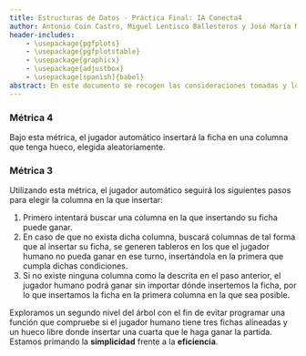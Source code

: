 ```yaml
---
title: Estructuras de Datos - Práctica Final: IA Conecta4
author: Antonio Coín Castro, Miguel Lentisco Ballesteros y José María Martín Luque
header-includes:
    - \usepackage{pgfplots}
    - \usepackage{pgfplotstable}
    - \usepackage{graphicx}
    - \usepackage{adjustbox}
    - \usepackage[spanish]{babel}
abstract: En este documento se recogen las consideraciones tomadas y los procedimientos seguidos en la realización de la práctica final.
---
```


### Métrica 4

Bajo esta métrica, el jugador automático insertará la ficha en una columna que tenga hueco, elegida aleatoriamente.

### Métrica 3

Utilizando esta métrica, el jugador automático seguirá los siguientes pasos para elegir la columna en la que insertar:

1. Primero intentará buscar una columna en la que insertando su ficha puede ganar. 
2. En caso de que no exista dicha columna, buscará columnas de tal forma que al insertar su ficha, se generen tableros en los que el jugador humano no pueda ganar en ese turno, insertándola en la primera que cumpla dichas condiciones.
3. Si no existe ninguna columna como la descrita en el paso anterior, el jugador humano podrá ganar sin importar dónde insertemos la ficha, por lo que insertamos la ficha en la primera columna en la que sea posible.

Exploramos un segundo nivel del árbol con el fin de evitar programar una función que compruebe si el jugador humano tiene tres fichas alineadas y un hueco libre donde insertar una cuarta que le haga ganar la partida. Estamos primando la **simplicidad** frente a la **eficiencia**.
